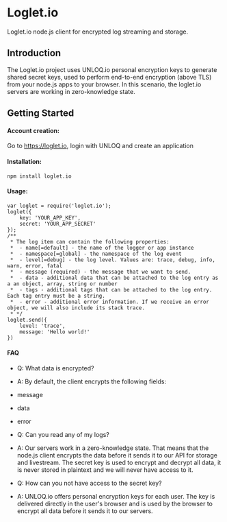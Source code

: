 # Loglet.io

Loglet.io node.js client for encrypted log streaming and storage.

Introduction
------------

The Loglet.io project uses UNLOQ.io personal encryption keys to generate shared
secret keys, used to perform end-to-end encryption (above TLS) from your node.js apps
to your browser. In this scenario, the loglet.io servers are working in zero-knowledge state.

Getting Started
---------------

#### Account creation:
Go to https://loglet.io, login with UNLOQ and create an application

#### Installation:

    npm install loglet.io

#### Usage:

    var loglet = require('loglet.io');
    loglet({
        key: 'YOUR_APP_KEY',
        secret: 'YOUR_APP_SECRET'
    });
    /**
     * The log item can contain the following properties:
     *  - name[=default] - the name of the logger or app instance
     *  - namespace[=global] - the namespace of the log event
     *  - level[=debug] - the log level. Values are: trace, debug, info, warn, error, fatal
     *  - message (required) - the message that we want to send.
     *  - data - additional data that can be attached to the log entry as a an object, array, string or number
     *  - tags - additional tags that can be attached to the log entry. Each tag entry must be a string.
     *  - error - additional error information. If we receive an error object, we will also include its stack trace.
     * */
    loglet.send({
        level: 'trace',
        message: 'Hello world!'
    })
    
#### FAQ
- Q: What data is encrypted?
- A: By default, the client encrypts the following fields:
 - message
 - data
 - error


- Q: Can you read any of my logs?
- A: Our servers work in a zero-knowledge state. That means that the node.js client encrypts the data before it sends it to our API for storage and livestream. The secret key is used to encrypt and decrypt all data, it is never stored in plaintext and we will never have access to it.

- Q: How can you not have access to the secret key?
- A: UNLOQ.io offers personal encryption keys for each user. The key is delivered directly in the user's browser and is used by the browser to encrypt all data before it sends it to our servers.
